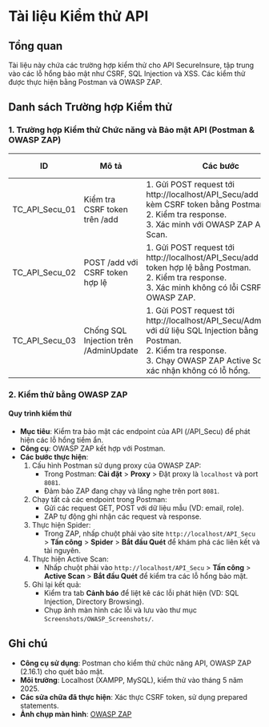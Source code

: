 # Tài liệu Kiểm thử API

## Tổng quan
Tài liệu này chứa các trường hợp kiểm thử cho API SecureInsure, tập trung vào các lỗ hổng bảo mật như CSRF, SQL Injection và XSS. Các kiểm thử được thực hiện bằng Postman và OWASP ZAP.

## Danh sách Trường hợp Kiểm thử

### 1. Trường hợp Kiểm thử Chức năng và Bảo mật API (Postman & OWASP ZAP)
| ID              | Mô tả                                | Các bước                                                             | Dữ liệu kiểm thử                      | Kết quả mong đợi                           | Kết quả thực tế                           | Đạt/Thất bại |
|-----------------|--------------------------------------|----------------------------------------------------------------------|---------------------------------------|--------------------------------------------|--------------------------------------------|-------------|
| TC_API_Secu_01  | Kiểm tra CSRF token trên /add        | 1. Gửi POST request tới http://localhost/API_Secu/add không kèm CSRF token bằng Postman.<br>2. Kiểm tra response.<br>3. Xác minh với OWASP ZAP Active Scan. | Email: testuser1@gmail.com           | Response: "403 Forbidden - Thiếu CSRF token" | Response: "403 Forbidden - Thiếu CSRF token" | Đạt      |
| TC_API_Secu_02  | POST /add với CSRF token hợp lệ      | 1. Gửi POST request tới http://localhost/API_Secu/add với CSRF token hợp lệ bằng Postman.<br>2. Kiểm tra response.<br>3. Xác minh không có lỗi CSRF với OWASP ZAP. | Email: testuser1@gmail.com<br>CSRF: valid_token | Response: "Thêm người dùng thành công"     | Response: "Thêm người dùng thành công"     | Đạt      |
| TC_API_Secu_03  | Chống SQL Injection trên /AdminUpdate| 1. Gửi POST request tới http://localhost/API_Secu/AdminUpdate với dữ liệu SQL Injection bằng Postman.<br>2. Kiểm tra response.<br>3. Chạy OWASP ZAP Active Scan để xác nhận không có lỗ hổng. | Role: "' OR '1'='1"                  | Response: "Cập nhật thành công" (không bị khai thác) | Response: "Cập nhật thành công" (không bị khai thác) | Đạt      |

### 2. Kiểm thử bằng OWASP ZAP

#### Quy trình kiểm thử
- **Mục tiêu**: Kiểm tra bảo mật các endpoint của API (/API_Secu) để phát hiện các lỗ hổng tiềm ẩn.
- **Công cụ**: OWASP ZAP kết hợp với Postman.
- **Các bước thực hiện**:
  1. Cấu hình Postman sử dụng proxy của OWASP ZAP:
     - Trong Postman: **Cài đặt** > **Proxy** > Đặt proxy là `localhost` và port `8081`.
     - Đảm bảo ZAP đang chạy và lắng nghe trên port `8081`.
  2. Chạy tất cả các endpoint trong Postman:
     - Gửi các request GET, POST với dữ liệu mẫu (VD: email, role).
     - ZAP tự động ghi nhận các request và response.
  3. Thực hiện Spider:
     - Trong ZAP, nhấp chuột phải vào site `http://localhost/API_Secu` > **Tấn công** > **Spider** > **Bắt đầu Quét** để khám phá các liên kết và tài nguyên.
  4. Thực hiện Active Scan:
     - Nhấp chuột phải vào `http://localhost/API_Secu` > **Tấn công** > **Active Scan** > **Bắt đầu Quét** để kiểm tra các lỗ hổng bảo mật.
  5. Ghi lại kết quả:
     - Kiểm tra tab **Cảnh báo** để liệt kê các lỗi phát hiện (VD: SQL Injection, Directory Browsing).
     - Chụp ảnh màn hình các lỗi và lưu vào thư mục `Screenshots/OWASP_Screenshots/`.

## Ghi chú
- **Công cụ sử dụng**: Postman cho kiểm thử chức năng API, OWASP ZAP (2.16.1) cho quét bảo mật.
- **Môi trường**: Localhost (XAMPP, MySQL), kiểm thử vào tháng 5 năm 2025.
- **Các sửa chữa đã thực hiện**: Xác thực CSRF token, sử dụng prepared statements.
- **Ảnh chụp màn hình**: [OWASP ZAP](docs/Screenshots/OWASP_Screenshots/zap_csrf_alert.png)
